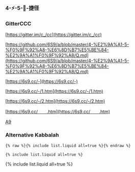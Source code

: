 ### 4-⚡-5-💨-捷径

### GitterCCC
[https://gitter.im/c_/cc](https://gitter.im/c_/cc)

[https://github.com/6S9/a/blob/master/4-%E2%9A%A1-5-%F0%9F%92%A8-%E6%8D%B7%E5%BE%84-%E2%9A%A1%F0%9F%92%A8/Q.md](https://github.com/6S9/a/blob/master/4-%E2%9A%A1-5-%F0%9F%92%A8-%E6%8D%B7%E5%BE%84-%E2%9A%A1%F0%9F%92%A8/Q.md)

[https://6s9.cc/-](https://6s9.cc/-)

[https://6s9.cc/-/1.htm](https://6s9.cc/-/1.htm)

[https://6s9.cc/-/2.htm](https://6s9.cc/-/2.htm)

[https://6s9.cc/　　.htm](https://6s9.cc/　　.htm)

[A9](https://github.com/Alvin9999/new-pac/wiki/ss%E5%85%8D%E8%B4%B9%E8%B4%A6%E5%8F%B7)

### Alternative Kabbalah

```
{% raw %}{% include list.liquid all=true %}{% endraw %}

{% include list.liquid all=true %}
```

{% include list.liquid all=true %}
